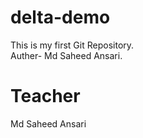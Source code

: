 # delta-demo
This is my first Git Repository.
<br>
Auther- Md Saheed Ansari.

# Teacher
Md Saheed Ansari